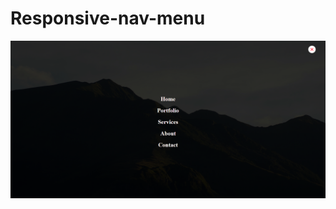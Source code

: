 <h1> Responsive-nav-menu </h1>

![Screenshot](https://raw.githubusercontent.com/Zid95/Responsive-nav-menu-/main/screencapture.png)
